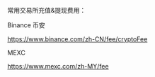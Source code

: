 常用交易所充值&提现费用：

Binance 币安

https://www.binance.com/zh-CN/fee/cryptoFee

MEXC

https://www.mexc.com/zh-MY/fee
